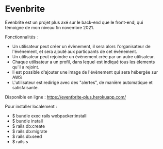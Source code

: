 # Evenbrite

Evenbrite est un projet plus axé sur le back-end que le front-end, qui témoigne de mon niveau fin novembre 2021.

Fonctionnalités :
- Un utilisateur peut créer un évènement, il sera alors l'organisateur de l'évènement, et sera ajouté
aux particpants de cet évènement.
- Un utilisateur peut rejoindre un évènement crée par un autre utilisateur.
- Chaque utilisateur a un profil, dans lequel est indiqué tous les élements qu'il a rejoint.
- Il est possible d'ajouter une image de l'évènement qui sera hébergée sur AWS
- L'utilisateur est redirigé avec des "alertes", de manière automatique et satisfaisante.

Disponible en ligne : https://eventbrite-plus.herokuapp.com/

Pour installer localement :
- $ bundle exec rails webpacker:install
- $ bundle install
- $ rails db:create
- $ rails db:migrate
- $ rails db:seed
- $ rails s
